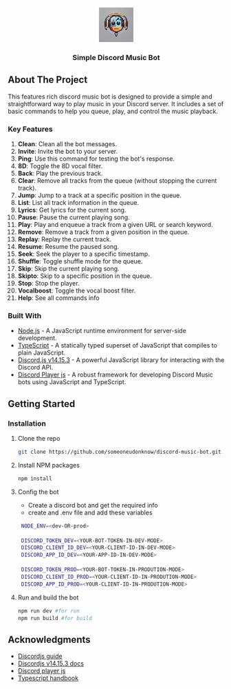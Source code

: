 <br />
<div align="center">
  <img src="./assets/music_player_discord_bot_logo.png" alt="Logo" width="80" height="80">
  <h3 align="center">Simple Discord Music Bot</h3>
</div>

## About The Project

This features rich discord music bot is designed to provide a simple and straightforward way to play music in your Discord server. It includes a set of basic commands to help you queue, play, and control the music playback.

### Key Features

1. **Clean**: Clean all the bot messages.
2. **Invite**: Invite the bot to your server.
3. **Ping**: Use this command for testing the bot's response.
4. **8D**: Toggle the 8D vocal filter.
5. **Back**: Play the previous track.
6. **Clear**: Remove all tracks from the queue (without stopping the current track).
7. **Jump**: Jump to a track at a specific position in the queue.
8. **List**: List all track information in the queue.
9. **Lyrics**: Get lyrics for the current song.
10. **Pause**: Pause the current playing song.
11. **Play**: Play and enqueue a track from a given URL or search keyword.
12. **Remove**: Remove a track from a given position in the queue.
13. **Replay**: Replay the current track.
14. **Resume**: Resume the paused song.
15. **Seek**: Seek the player to a specific timestamp.
16. **Shuffle**: Toggle shuffle mode for the queue.
17. **Skip**: Skip the current playing song.
18. **Skipto**: Skip to a specific position in the queue.
19. **Stop**: Stop the player.
20. **Vocalboost**: Toggle the vocal boost filter.
21. **Help**: See all commands info

### Built With

- [Node.js](https://nodejs.org/en) - A JavaScript runtime environment for server-side development.
- [TypeScript](https://www.typescriptlang.org/) - A statically typed superset of JavaScript that compiles to plain JavaScript.
- [Discord.js v14.15.3](https://discord.js.org/docs/packages/discord.js/14.15.3) - A powerful JavaScript library for interacting with the Discord API.
- [Discord Player js](https://discord-player.js.org/) - A robust framework for developing Discord Music bots using JavaScript and TypeScript.

<!-- GETTING STARTED -->

## Getting Started

### Installation

1. Clone the repo
   ```sh
   git clone https://github.com/someoneudonknow/discord-music-bot.git
   ```
2. Install NPM packages
   ```sh
   npm install
   ```
3. Config the bot

   - Create a discord bot and get the required info
   - create and .env file and add these variables

   ```sh
    NODE_ENV=<dev-OR-prod>

    DISCORD_TOKEN_DEV=<YOUR-BOT-TOKEN-IN-DEV-MODE>
    DISCORD_CLIENT_ID_DEV=<YOUR-CLIENT-ID-IN-DEV-MODE>
    DISCORD_APP_ID_DEV=<YOUR-APP-ID-IN-DEV-MODE>

    DISCORD_TOKEN_PROD=<YOUR-BOT-TOKEN-IN-PRODUTION-MODE>
    DISCORD_CLIENT_ID_PROD=<YOUR-CLIENT-ID-IN-PRODUTION-MODE>
    DISCORD_APP_ID_PROD=<YOUR-CLIENT-ID-IN-PRODUTION-MODE>
   ```

4. Run and build the bot
   ```sh
   npm run dev #for run
   npm run build #for build
   ```

## Acknowledgments

- [Discordjs guide](https://discordjs.guide/)
- [Discordjs v14.15.3 docs](https://discord.js.org/docs/packages/discord.js/14.15.3)
- [Discord player js](https://discord-player.js.org/)
- [Typescript handbook](https://www.typescriptlang.org/docs/handbook/intro.html)
